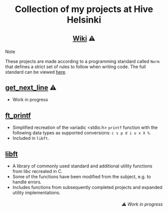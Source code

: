 # <p align="middle">Collection of my projects at Hive Helsinki</p>

## <p align="middle">[Wiki](https://github.com/mordori/Hive-Helsinki/wiki) ⚠

> [!NOTE]
> These projects are made according to a programming standard called `Norm` that defines a strict set of rules to follow when writing code. The full standard can be viewed [here](https://github.com/42School/norminette/blob/master/pdf/en.norm.pdf).

## [get_next_line]() ⚠

- Work in progress

## [ft_printf](https://github.com/mordori/ft_printf)

- Simplified recreation of the variadic <stdio.h> `printf` function with the following data types as supported conversions: `c s p d i u x X %`.
- Included in `libft`.

## [libft](https://github.com/mordori/libft)

- A library of commonly used standard and additional utility functions from libc recreated in C.
- Some of the functions have been modified from the subject, e.g. to handle errors.
- Includes functions from subsequently completed projects and expanded utility implementations.

###### <p align="right">⚠ Work in progress
